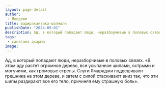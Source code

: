 ```yaml
---
layout: page-detail
author:
 - Яшодеви
title: ваджракантака-шалмали
publishDate: "2024-09-01"
description: Ад, в который попадают люди, неразборчивые в половых связях.
tags:
 - санатана дхарма
image: 
---
```


Ад, в который попадают люди, неразборчивые в половых связях.
 «В этом аду растет огромное дерево, все усыпанное шипами, острыми и могучими, как громовые стрелы. Слуги Ямараджи подвешивают грешника на этом дереве, и затем с силой стаскивают вниз так, что эти шипы раздирают все его тело, причиняя ему страшную боль».

